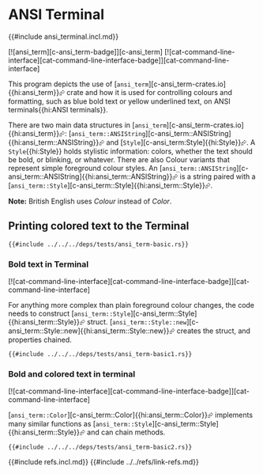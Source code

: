 # ANSI Terminal

{{#include ansi_terminal.incl.md}}

[![ansi_term][c-ansi_term-badge]][c-ansi_term]  [![cat-command-line-interface][cat-command-line-interface-badge]][cat-command-line-interface]

This program depicts the use of [`ansi_term`][c-ansi_term-crates.io]{{hi:ansi_term}}⮳ crate and how it is used for controlling colours and formatting, such as blue bold text or yellow underlined text, on ANSI terminals{{hi:ANSI terminals}}.

There are two main data structures in [`ansi_term`][c-ansi_term-crates.io]{{hi:ansi_term}}⮳: [`ansi_term::ANSIString`][c-ansi_term::ANSIString]{{hi:ansi_term::ANSIString}}⮳ and [`Style`][c-ansi_term:Style]{{hi:Style}}⮳. A `Style`{{hi:Style}} holds stylistic information: colors, whether the text should be bold, or blinking, or whatever. There are also Colour variants that represent simple foreground colour styles. An [`ansi_term::ANSIString`][c-ansi_term::ANSIString]{{hi:ansi_term::ANSIString}}⮳ is a string paired with a [`ansi_term::Style`][c-ansi_term::Style]{{hi:ansi_term::Style}}⮳.

**Note:** British English uses *Colour* instead of *Color*.

## Printing colored text to the Terminal

```rust,editable
{{#include ../../../deps/tests/ansi_term-basic.rs}}
```

### Bold text in Terminal

[![cat-command-line-interface][cat-command-line-interface-badge]][cat-command-line-interface]

For anything more complex than plain foreground colour changes, the code needs to construct [`ansi_term::Style`][c-ansi_term::Style]{{hi:ansi_term::Style}}⮳ struct. [`ansi_term::Style::new`][c-ansi_term::Style::new]{{hi:ansi_term::Style::new}}⮳ creates the struct, and properties chained.

```rust,editable
{{#include ../../../deps/tests/ansi_term-basic1.rs}}
```

### Bold and colored text in terminal

[![cat-command-line-interface][cat-command-line-interface-badge]][cat-command-line-interface]

[`ansi_term::Color`][c-ansi_term::Color]{{hi:ansi_term::Color}}⮳ implements many similar functions as [`ansi_term::Style`][c-ansi_term::Style]{{hi:ansi_term::Style}}⮳ and can chain methods.

```rust,editable
{{#include ../../../deps/tests/ansi_term-basic2.rs}}
```

{{#include refs.incl.md}}
{{#include ../../refs/link-refs.md}}

